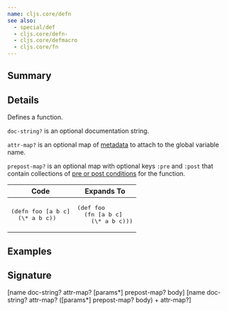 ```yaml
---
name: cljs.core/defn
see also:
  - special/def
  - cljs.core/defn-
  - cljs.core/defmacro
  - cljs.core/fn
---
```


## Summary

## Details

Defines a function.

`doc-string?` is an optional documentation string.

`attr-map?` is an optional map of [metadata](http://clojure.org/metadata) to
attach to the global variable name.

`prepost-map?` is an optional map with optional keys `:pre` and `:post` that
contain collections of [pre or post conditions](http://blog.fogus.me/2009/12/21/clojures-pre-and-post/)
for the function.

<table class="code-tbl-9bef6">
  <thead>
    <tr>
      <th>Code</th>
      <th>Expands To</th></tr></thead>
  <tbody>
    <tr>
      <td><pre>
(defn foo [a b c]
  (\* a b c))</pre></td>
      <td><pre>
(def foo
  (fn [a b c]
    (\* a b c)))</pre></td></tr></tbody></table>

## Examples

## Signature
[name doc-string? attr-map? [params*] prepost-map? body]
[name doc-string? attr-map? ([params*] prepost-map? body) + attr-map?]
